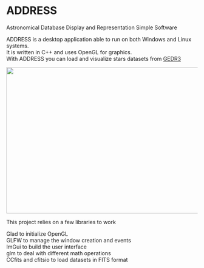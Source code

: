 # ADDRESS

Astronomical Database Display and Representation Simple Software

ADDRESS is a desktop application able to run on both Windows and Linux systems.\
It is written in C++ and uses OpenGL for graphics.\
With ADDRESS you can load and visualize stars datasets from [GEDR3](https://gea.esac.esa.int/archive/)

<img src="https://user-images.githubusercontent.com/97818552/150414454-452813d0-25c2-46af-ae39-d63be63dd39b.gif" width="512" height="384">


This project relies on a few libraries to work

Glad to initialize OpenGL\
GLFW to manage the window creation and events\
ImGui to build the user interface\
glm to deal with different math operations\
CCfits and cfitsio to load datasets in FITS format
